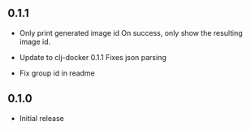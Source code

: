 ## 0.1.1

- Only print generated image id
  On success, only show the resulting image id.

- Update to clj-docker 0.1.1
  Fixes json parsing

- Fix group id in readme

## 0.1.0

- Initial release
